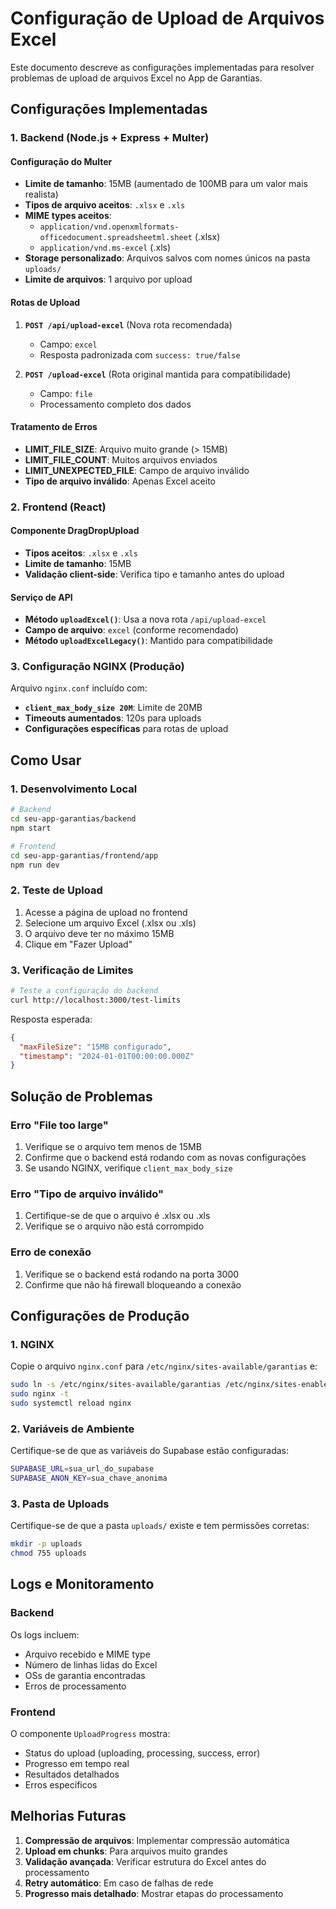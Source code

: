 # Configuração de Upload de Arquivos Excel

Este documento descreve as configurações implementadas para resolver problemas de upload de arquivos Excel no App de Garantias.

## Configurações Implementadas

### 1. Backend (Node.js + Express + Multer)

#### Configuração do Multer
- **Limite de tamanho**: 15MB (aumentado de 100MB para um valor mais realista)
- **Tipos de arquivo aceitos**: `.xlsx` e `.xls`
- **MIME types aceitos**:
  - `application/vnd.openxmlformats-officedocument.spreadsheetml.sheet` (.xlsx)
  - `application/vnd.ms-excel` (.xls)
- **Storage personalizado**: Arquivos salvos com nomes únicos na pasta `uploads/`
- **Limite de arquivos**: 1 arquivo por upload

#### Rotas de Upload
1. **`POST /api/upload-excel`** (Nova rota recomendada)
   - Campo: `excel`
   - Resposta padronizada com `success: true/false`

2. **`POST /upload-excel`** (Rota original mantida para compatibilidade)
   - Campo: `file`
   - Processamento completo dos dados

#### Tratamento de Erros
- **LIMIT_FILE_SIZE**: Arquivo muito grande (> 15MB)
- **LIMIT_FILE_COUNT**: Muitos arquivos enviados
- **LIMIT_UNEXPECTED_FILE**: Campo de arquivo inválido
- **Tipo de arquivo inválido**: Apenas Excel aceito

### 2. Frontend (React)

#### Componente DragDropUpload
- **Tipos aceitos**: `.xlsx` e `.xls`
- **Limite de tamanho**: 15MB
- **Validação client-side**: Verifica tipo e tamanho antes do upload

#### Serviço de API
- **Método `uploadExcel()`**: Usa a nova rota `/api/upload-excel`
- **Campo de arquivo**: `excel` (conforme recomendado)
- **Método `uploadExcelLegacy()`**: Mantido para compatibilidade

### 3. Configuração NGINX (Produção)

Arquivo `nginx.conf` incluído com:
- **`client_max_body_size 20M`**: Limite de 20MB
- **Timeouts aumentados**: 120s para uploads
- **Configurações específicas** para rotas de upload

## Como Usar

### 1. Desenvolvimento Local

```bash
# Backend
cd seu-app-garantias/backend
npm start

# Frontend
cd seu-app-garantias/frontend/app
npm run dev
```

### 2. Teste de Upload

1. Acesse a página de upload no frontend
2. Selecione um arquivo Excel (.xlsx ou .xls)
3. O arquivo deve ter no máximo 15MB
4. Clique em "Fazer Upload"

### 3. Verificação de Limites

```bash
# Teste a configuração do backend
curl http://localhost:3000/test-limits
```

Resposta esperada:
```json
{
  "maxFileSize": "15MB configurado",
  "timestamp": "2024-01-01T00:00:00.000Z"
}
```

## Solução de Problemas

### Erro "File too large"
1. Verifique se o arquivo tem menos de 15MB
2. Confirme que o backend está rodando com as novas configurações
3. Se usando NGINX, verifique `client_max_body_size`

### Erro "Tipo de arquivo inválido"
1. Certifique-se de que o arquivo é .xlsx ou .xls
2. Verifique se o arquivo não está corrompido

### Erro de conexão
1. Verifique se o backend está rodando na porta 3000
2. Confirme que não há firewall bloqueando a conexão

## Configurações de Produção

### 1. NGINX
Copie o arquivo `nginx.conf` para `/etc/nginx/sites-available/garantias` e:
```bash
sudo ln -s /etc/nginx/sites-available/garantias /etc/nginx/sites-enabled/
sudo nginx -t
sudo systemctl reload nginx
```

### 2. Variáveis de Ambiente
Certifique-se de que as variáveis do Supabase estão configuradas:
```bash
SUPABASE_URL=sua_url_do_supabase
SUPABASE_ANON_KEY=sua_chave_anonima
```

### 3. Pasta de Uploads
Certifique-se de que a pasta `uploads/` existe e tem permissões corretas:
```bash
mkdir -p uploads
chmod 755 uploads
```

## Logs e Monitoramento

### Backend
Os logs incluem:
- Arquivo recebido e MIME type
- Número de linhas lidas do Excel
- OSs de garantia encontradas
- Erros de processamento

### Frontend
O componente `UploadProgress` mostra:
- Status do upload (uploading, processing, success, error)
- Progresso em tempo real
- Resultados detalhados
- Erros específicos

## Melhorias Futuras

1. **Compressão de arquivos**: Implementar compressão automática
2. **Upload em chunks**: Para arquivos muito grandes
3. **Validação avançada**: Verificar estrutura do Excel antes do processamento
4. **Retry automático**: Em caso de falhas de rede
5. **Progresso mais detalhado**: Mostrar etapas do processamento 